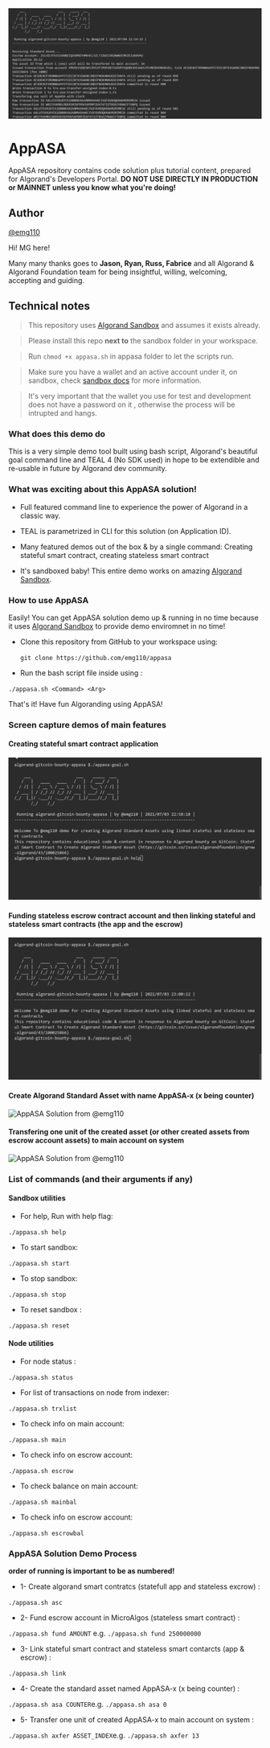 <img title="AppASA Solution from @emg110 " src="./assets/appasa-banner.png">

# AppASA
AppASA repository contains code solution plus tutorial content, prepared for Algorand's Developers Portal.
**DO NOT USE DIRECTLY IN PRODUCTION or MAINNET unless you know what you're doing!**

## Author

[@emg110 ](https://github.com/emg110)

Hi! MG here!

Many many thanks goes to **Jason, Ryan, Russ, Fabrice** and all Algorand & Algorand Foundation team for being insightful, willing, welcoming, accepting and guiding.

## Technical notes

> This repository uses [Algorand Sandbox](https://gtihub.com/algorand/sandbox) and assumes it exists already.

> Please install this repo **next to** the sandbox folder in your workspace.

> Run `chmod +x appasa.sh` in appasa folder to let the scripts run.

> Make sure you have a wallet and an active account under it, on sandbox, check [sandbox docs](https://github.com/algorand/sandbox) for more information.

> It's very important that the wallet you use for test and development does not have a password on it , otherwise the process will be intrupted and hangs.


### What does this demo do
This is a very simple demo tool built using bash script, Algorand's beautiful goal command line and TEAL 4 (No SDK used) in hope to be extendible and re-usable in future by Algorand dev community.

### What was exciting about this AppASA solution!
- Full featured command line to experience the power of Algorand in a classic way.

- TEAL is parametrized in CLI for this solution (on Application ID).
- Many featured demos out of the box & by a single command: Creating stateful smart contract, creating stateless smart contract


- It's sandboxed baby! This entire demo works on amazing [Algorand Sandbox](https://gtihub.com/algorand/sandbox).


### How to use AppASA
Easily! You can get AppASA solution demo up & running in no time because it uses [Algorand Sandbox](https://gtihub.com/algorand/sandbox) to provide demo enviromnet in no time!

- Clone this repository from GitHub to your workspace using:
  
   `git clone https://github.com/emg110/appasa`

- Run the bash script file inside using :

`./appasa.sh <Command> <Arg>` 

That's it! Have fun Algoranding using AppASA!

### Screen capture demos of main features

#### Creating stateful smart contract application
<img title="AppASA Solution from @emg110 " src="./assets/appasa-start.gif">

#### Funding stateless escrow contract account and then linking stateful and stateless smart contracts (the app and the escrow)
<img title="AppASA Solution from @emg110 " src="./assets/appasa-asc-fund-link.gif">


#### Create Algorand Standard Asset with name AppASA-x (x being counter)
<img title="AppASA Solution from @emg110 " src="./assets/appasa-asa.gif">

#### Transfering one unit of the created asset (or other created assets from escrow account assets) to main account on system
<img title="AppASA Solution from @emg110 " src="./assets/appasa-axfer.gif">

### List of commands (and their arguments if any)

#### Sandbox utilities
- For help, Run with help flag:

`./appasa.sh help` 

- To start sandbox:

`./appasa.sh start` 

- To stop sandbox:

`./appasa.sh stop` 

- To reset sandbox :

`./appasa.sh reset` 


#### Node utilities

- For node status :

`./appasa.sh status` 

- For list of transactions on node from indexer:

`./appasa.sh trxlist` 

- To check info on main account:

`./appasa.sh main` 

- To check info on escrow account:

`./appasa.sh escrow` 

- To check balance on main account:

`./appasa.sh mainbal` 

- To check info on escrow account:

`./appasa.sh escrowbal` 



### AppASA Solution Demo Process

**order of running is important to be as numbered!**

- 1- Create algorand smart contratcs (statefull app and stateless excrow) :

`./appasa.sh asc`

- 2- Fund escrow account in MicroAlgos (stateless smart contract) :

`./appasa.sh fund AMOUNT` e.g. `./appasa.sh fund 250000000` 

- 3- Link stateful smart contract and stateless smart contarcts (app & escrow) :

`./appasa.sh link`

- 4- Create the standard asset named AppASA-x (x being counter) :

`./appasa.sh asa COUNTER`e.g. `./appasa.sh asa 0` 

- 5- Transfer one unit of created AppASA-x to main account on system :

`./appasa.sh axfer ASSET_INDEX`e.g. `./appasa.sh axfer 13` 





